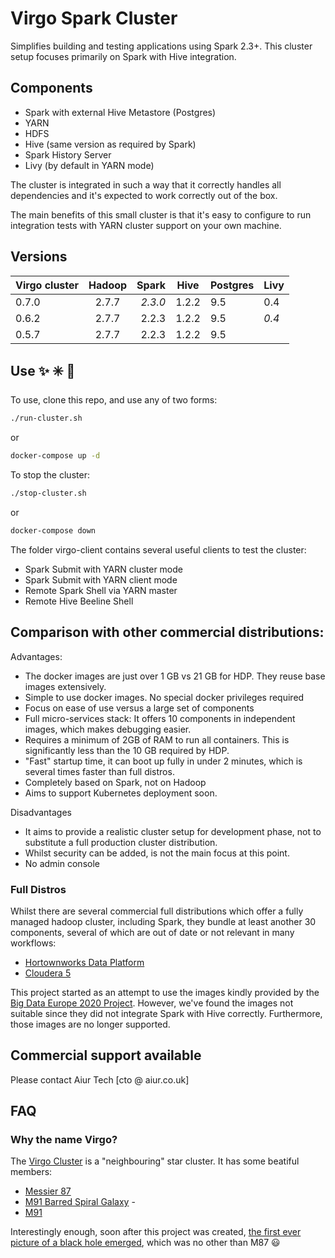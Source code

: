 # Virgo Spark Cluster

Simplifies building and testing applications using Spark 2.3+.
This cluster setup focuses primarily on Spark with Hive integration.

## Components  

* Spark with external Hive Metastore (Postgres)
* YARN
* HDFS
* Hive (same version as required by Spark)
* Spark History Server
* Livy (by default in YARN mode)

The cluster is integrated in such a way that it correctly handles all dependencies and it's expected to work correctly out of the box.

The main benefits of this small cluster is that it's easy to configure to run integration tests with YARN cluster support on your own machine.

## Versions

| Virgo cluster | Hadoop   | Spark  | Hive  | Postgres | Livy |
| ------------- |:--------:| ------:|-------|----------|------|
| 0.7.0         | 2.7.7    | *2.3.0*  | 1.2.2 | 9.5    | 0.4  |
| 0.6.2         | 2.7.7    | 2.2.3  | 1.2.2 | 9.5      | *0.4* |
| 0.5.7         | 2.7.7    | 2.2.3  | 1.2.2 | 9.5      |      |  

## Use :sparkles: :eight_spoked_asterisk: :dizzy:

To use, clone this repo, and use any of two forms:

```bash
./run-cluster.sh
```

or

```bash
docker-compose up -d
```

To stop the cluster:

```bash
./stop-cluster.sh
```

or

```bash
docker-compose down
```

The folder virgo-client contains several useful clients to test the cluster:

* Spark Submit with YARN cluster mode
* Spark Submit with YARN client mode
* Remote Spark Shell via YARN master
* Remote Hive Beeline Shell

## Comparison with other commercial distributions:

Advantages:

* The docker images are just over 1 GB vs 21 GB for HDP. They reuse base images extensively.
* Simple to use docker images. No special docker privileges required
* Focus on ease of use versus a large set of components
* Full micro-services stack: It offers 10 components in independent images, which makes debugging easier.
* Requires a minimum of 2GB of RAM to run all containers. This is significantly less than the 10 GB required by HDP.
* "Fast" startup time, it can boot up fully in under 2 minutes, which is several times faster than full distros.
* Completely based on Spark, not on Hadoop
* Aims to support Kubernetes deployment soon.

Disadvantages

* It aims to provide a realistic cluster setup for development phase, not to substitute a full production cluster distribution.
* Whilst security can be added, is not the main focus at this point.
* No admin console

### Full Distros

Whilst there are several commercial full distributions which offer a fully managed hadoop cluster, including Spark, they bundle at least another 30 components, several of which are out of date or not relevant in many workflows:

* [Hortownworks Data Platform](https://docs.hortonworks.com/HDPDocuments/HDP2/HDP-2.6.5/bk_release-notes/content/comp_versions.html) 
* [Cloudera 5](https://www.cloudera.com/documentation/enterprise/release-notes/topics/cdh_vd_cdh_package_tarball_516.html#cm_vd_cdh_package_tarball_515)

This project started as an attempt to use the images kindly provided by the [Big Data Europe 2020 Project](https://hub.docker.com/u/bde2020).
However, we've found the images not suitable since they did not integrate Spark with Hive correctly.
Furthermore, those images are no longer supported.

## Commercial support available

Please contact Aiur Tech [cto @ aiur.co.uk]

## FAQ

### Why the name Virgo?

The [Virgo Cluster](https://en.wikipedia.org/wiki/Virgo_Cluster) is a "neighbouring" star cluster. 
It has some beatiful members:

* [Messier 87](https://www.messier-objects.com/messier-87-virgo-a/)
* [M91 Barred Spiral Galaxy](http://www.messier-objects.com/wp-content/uploads/2015/08/Messier-91.jpg) -
*  [M91](https://www.messier-objects.com/messier-91/)

Interestingly enough, soon after this project was created, [the first ever picture of a black hole emerged](https://www.bbc.co.uk/news/science-environment-47873592), which was no other than M87 :smiley:
